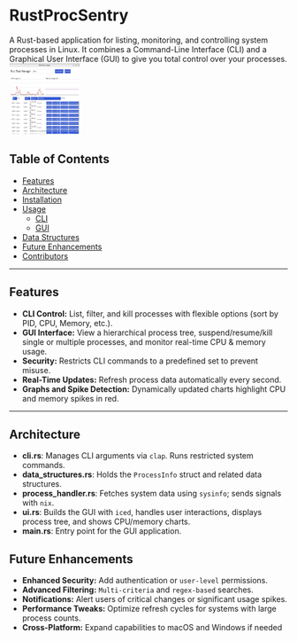 # RustProcSentry

A Rust-based application for listing, monitoring, and controlling system processes in Linux. It combines a Command-Line Interface (CLI) and a Graphical User Interface (GUI) to give you total control over your processes.
<img src="src/gui.JPG" width="128" height="128" >

## Table of Contents
- [Features](#features)
- [Architecture](#architecture)
- [Installation](#installation)
- [Usage](#usage)
  - [CLI](#cli-usage)
  - [GUI](#gui-usage)
- [Data Structures](#data-structures)
- [Future Enhancements](#future-enhancements)
- [Contributors](#contributors)

---

## Features
- **CLI Control:** List, filter, and kill processes with flexible options (sort by PID, CPU, Memory, etc.).
- **GUI Interface:** View a hierarchical process tree, suspend/resume/kill single or multiple processes, and monitor real-time CPU & memory usage.
- **Security:** Restricts CLI commands to a predefined set to prevent misuse.
- **Real-Time Updates:** Refresh process data automatically every second.
- **Graphs and Spike Detection:** Dynamically updated charts highlight CPU and memory spikes in red.

---

## Architecture
- **cli.rs**: Manages CLI arguments via `clap`. Runs restricted system commands.
- **data_structures.rs**: Holds the `ProcessInfo` struct and related data structures.
- **process_handler.rs**: Fetches system data using `sysinfo`; sends signals with `nix`.
- **ui.rs**: Builds the GUI with `iced`, handles user interactions, displays process tree, and shows CPU/memory charts.
- **main.rs**: Entry point for the GUI application.

## Future Enhancements
- **Enhanced Security:** Add authentication or `user-level` permissions.
- **Advanced Filtering:** `Multi-criteria` and `regex-based` searches.
- **Notifications:** Alert users of critical changes or significant usage spikes.
- **Performance Tweaks:** Optimize refresh cycles for systems with large process counts.
- **Cross-Platform:** Expand capabilities to macOS and Windows if needed


 
